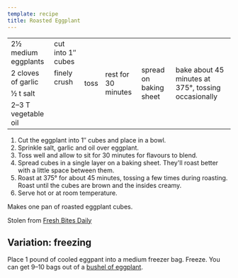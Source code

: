 ```yaml
---
template: recipe
title: Roasted Eggplant
---
```

<table>
<tr>
  <td>2&frac12; medium eggplants</td>
  <td>cut into 1&Prime; cubes</td>
  <td rowspan="4">toss</td>
  <td rowspan="4">rest for 30 minutes</td>
  <td rowspan="4">spread on baking sheet</td>
  <td rowspan="4">bake about 45 minutes at 375&deg;, tossing occasionally</td>
</tr>
<tr>
  <td>2 cloves of garlic</td>
  <td>finely crush</td>
</tr>
<tr>
  <td>&frac12; t salt</td>
  <td rowspan="2" class="righthide">&nbsp;</td>
</tr>
<tr>
  <td>2&ndash;3 T vegetable oil</td>
</tr>
</table>

1. Cut the eggplant into 1&Prime; cubes and place in a bowl.
1. Sprinkle salt, garlic and oil over eggplant.
1. Toss well and allow to sit for 30 minutes for flavours to blend.
1. Spread cubes in a single layer on a baking sheet. They'll roast better with a little space between them.
1. Roast at 375&deg; for about 45 minutes, tossing a few times during roasting. Roast until the cubes are brown and the insides creamy.
1. Serve hot or at room temperature.

<p>Makes one pan of roasted eggplant cubes.</p>
<p class="confession">Stolen from <a href="http://www.freshbitesdaily.com/roasted-eggplant/">Fresh Bites Daily</a></p>

<div class="variation">
<h2>Variation: freezing</h2>
<p>Place 1 pound of cooled eggpant into a medium freezer bag. Freeze. You can get 9&ndash;10 bags out of a 
  <a href="https://photos.app.goo.gl/NpeE2XGy4LX3rwv27">bushel of eggplant</a>.</p>
</div>
